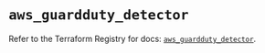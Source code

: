 # `aws_guardduty_detector`

Refer to the Terraform Registry for docs: [`aws_guardduty_detector`](https://registry.terraform.io/providers/hashicorp/aws/6.12.0/docs/resources/guardduty_detector).
